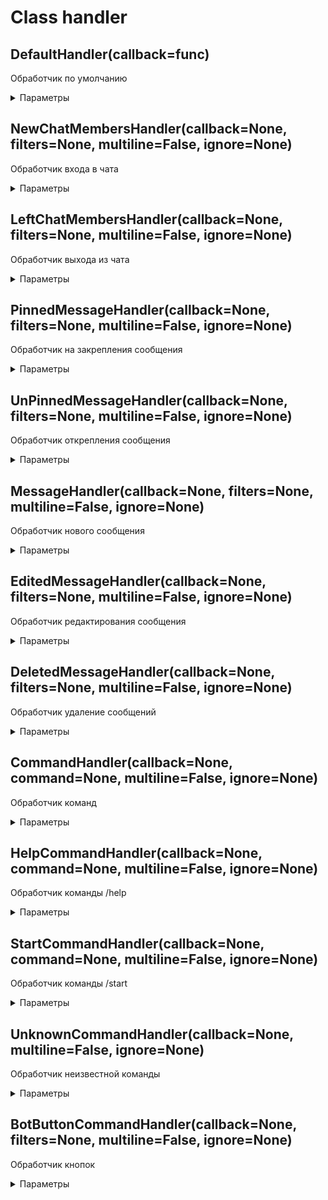 # Class handler
## DefaultHandler(callback=func)
Обработчик по умолчанию
<details> 
  <summary>Параметры</summary>
   <ul>
    <li>callback - фукнцию которую вызывает хендлер.</li>
    </ul>
</details>

## NewChatMembersHandler(callback=None, filters=None, multiline=False, ignore=None)
Обработчик входа в чата
<details> 
  <summary>Параметры</summary>
   <ul>
    <li>callback - фукнцию которую вызывает хендлер.</li>
    <li>filters - Фильтр.</li>
     <li>multiline - Обработчик многострочных команд.На вход функция получит помимо (bot, event) объект user, через который можно ожидать следующий ответ пользователя.</li>
    <li>ignore - настройка приоритетов команд, на вход получает хендле</li>
    </ul>
</details>

## LeftChatMembersHandler(callback=None, filters=None, multiline=False, ignore=None)
Обработчик выхода из чата
<details> 
  <summary>Параметры</summary>
   <ul>
    <li>callback - фукнцию которую вызывает хендлер.</li>
    <li>filters - Фильтр.</li>
     <li>multiline - Обработчик многострочных команд.На вход функция получит помимо (bot, event) объект user, через который можно ожидать следующий ответ пользователя.</li>
    <li>ignore - настройка приоритетов команд, на вход получает хендле</li>
    </ul>
</details>

## PinnedMessageHandler(callback=None, filters=None, multiline=False, ignore=None)
Обработчик на закрепления сообщения
<details> 
  <summary>Параметры</summary>
   <ul>
    <li>callback - фукнцию которую вызывает хендлер.</li>
    <li>filters - Фильтр.</li>
     <li>multiline - Обработчик многострочных команд.На вход функция получит помимо (bot, event) объект user, через который можно ожидать следующий ответ пользователя.</li>
    <li>ignore - настройка приоритетов команд, на вход получает хендле</li>
    </ul>
</details>

## UnPinnedMessageHandler(callback=None, filters=None, multiline=False, ignore=None)
Обработчик открепления сообщения
<details> 
  <summary>Параметры</summary>
   <ul>
    <li>callback - фукнцию которую вызывает хендлер.</li>
    <li>filters - Фильтр.</li>
     <li>multiline - Обработчик многострочных команд.На вход функция получит помимо (bot, event) объект user, через который можно ожидать следующий ответ пользователя.</li>
    <li>ignore - настройка приоритетов команд, на вход получает хендле</li>
    </ul>
</details>

## MessageHandler(callback=None, filters=None, multiline=False, ignore=None)
Обработчик нового сообщения
<details> 
  <summary>Параметры</summary>
   <ul>
    <li>callback - фукнцию которую вызывает хендлер.</li>
    <li>filters - Фильтр.</li>
     <li>multiline - Обработчик многострочных команд.На вход функция получит помимо (bot, event) объект user, через который можно ожидать следующий ответ пользователя.</li>
    <li>ignore - настройка приоритетов команд, на вход получает хендле</li>
    </ul>
</details>

## EditedMessageHandler(callback=None, filters=None, multiline=False, ignore=None)
Обработчик редактирования сообщения
<details> 
  <summary>Параметры</summary>
   <ul>
    <li>callback - фукнцию которую вызывает хендлер.</li>
    <li>filters - Фильтр.</li>
     <li>multiline - Обработчик многострочных команд.На вход функция получит помимо (bot, event) объект user, через который можно ожидать следующий ответ пользователя.</li>
    <li>ignore - настройка приоритетов команд, на вход получает хендле</li>
    </ul>
</details>

## DeletedMessageHandler(callback=None, filters=None, multiline=False, ignore=None)
Обработчик удаление сообщений
<details> 
  <summary>Параметры</summary>
   <ul>
    <li>callback - фукнцию которую вызывает хендлер.</li>
    <li>filters - Фильтр.</li>
     <li>multiline - Обработчик многострочных команд.На вход функция получит помимо (bot, event) объект user, через который можно ожидать следующий ответ пользователя.</li>
    <li>ignore - настройка приоритетов команд, на вход получает хендле</li>
    </ul>
</details>

## CommandHandler(callback=None, command=None, multiline=False, ignore=None)
Обработчик команд
<details> 
  <summary>Параметры</summary>
   <ul>
    <li>callback - фукнцию которую вызывает хендлер.</li>
    <li>command - Команда.</li>
     <li>multiline - Обработчик многострочных команд.На вход функция получит помимо (bot, event) объект user, через который можно ожидать следующий ответ пользователя.</li>
    <li>ignore - настройка приоритетов команд, на вход получает хендле</li>
    </ul>
</details>

## HelpCommandHandler(callback=None, command=None, multiline=False, ignore=None)
Обработчик команды /help
<details> 
  <summary>Параметры</summary>
   <ul>
    <li>callback - фукнцию которую вызывает хендлер.</li>
    <li>command - Команда.</li>
     <li>multiline - Обработчик многострочных команд.На вход функция получит помимо (bot, event) объект user, через который можно ожидать следующий ответ пользователя.</li>
    <li>ignore - настройка приоритетов команд, на вход получает хендле</li>
    </ul>
</details>

## StartCommandHandler(callback=None, command=None, multiline=False, ignore=None)
Обработчик команды /start
<details> 
  <summary>Параметры</summary>
   <ul>
    <li>callback - фукнцию которую вызывает хендлер.</li>
    <li>command - Команда.</li>
     <li>multiline - Обработчик многострочных команд.На вход функция получит помимо (bot, event) объект user, через который можно ожидать следующий ответ пользователя.</li>
    <li>ignore - настройка приоритетов команд, на вход получает хендле</li>
    </ul>
</details>

## UnknownCommandHandler(callback=None, multiline=False, ignore=None)
Обработчик неизвестной команды
<details> 
  <summary>Параметры</summary>
   <ul>
    <li>callback - фукнцию которую вызывает хендлер.</li>
     <li>multiline - Обработчик многострочных команд.На вход функция получит помимо (bot, event) объект user, через который можно ожидать следующий ответ пользователя.</li>
    <li>ignore - настройка приоритетов команд, на вход получает хендле</li>
    </ul>
</details>

## BotButtonCommandHandler(callback=None, filters=None, multiline=False, ignore=None)
Обработчик кнопок
<details> 
  <summary>Параметры</summary>
   <ul>
    <li>callback - фукнцию которую вызывает хендлер.</li>
    <li>filters - Фильтр.</li>
     <li>multiline - Обработчик многострочных команд.На вход функция получит помимо (bot, event) объект user, через который можно ожидать следующий ответ пользователя.</li>
    <li>ignore - настройка приоритетов команд, на вход получает хендле</li>
    </ul>
</details>
